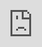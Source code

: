 ```yaml
---
aliases: [中国近现代史事件可视化地图]
tags: [历史, 中国近现代史, 可视化地图]
date created: 2022-01-25 21:40:47
date modified: 2022-01-27 21:24:25
date updated: 2022-12-29 16:12:30
title: 中国近现代史事件可视化地图
---
```


# 中国近现代史事件可视化地图

项目地址: [ztjryg4/ChineseModernHistoryMap: 中国近代史可视化/中国近代史事件地图 (github.com)](https://github.com/ztjryg4/ChineseModernHistoryMap)

<iframe src="http://history.imztj.cn" allow="fullscreen" style="height: 100%; width: 100%; position: absolute;top: 0; left: 0;border: 0;"></iframe>
